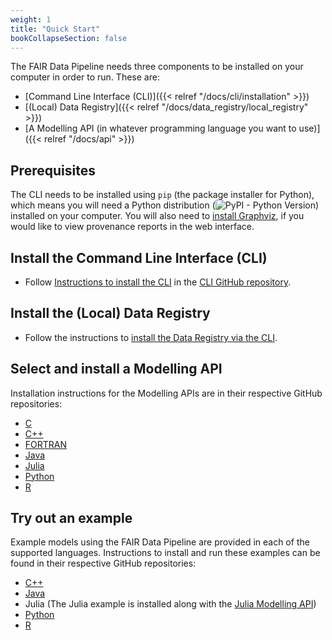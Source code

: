 ```yaml
---
weight: 1
title: "Quick Start"
bookCollapseSection: false
---
```


The FAIR Data Pipeline needs three components to be installed on your computer in order to run. These are:

- [Command Line Interface (CLI)]({{< relref "/docs/cli/installation" >}})
- [(Local) Data Registry]({{< relref "/docs/data_registry/local_registry" >}})
- [A Modelling API (in whatever programming language you want to use)]({{< relref "/docs/api" >}})

## Prerequisites

The CLI needs to be installed using `pip` (the package installer for Python), which means you will need a Python distribution (![PyPI - Python Version](https://img.shields.io/pypi/pyversions/fair-cli)) installed on your computer. You will also need to [install Graphviz](https://graphviz.org/), if you would like to view provenance reports in the web interface.

## Install the Command Line Interface (CLI)

- Follow [Instructions to install the CLI](https://github.com/FAIRDataPipeline/FAIR-CLI#installation) in the [CLI GitHub repository](https://github.com/FAIRDataPipeline/FAIR-CLI).

## Install the (Local) Data Registry

- Follow the instructions to [install the Data Registry via the CLI](https://github.com/FAIRDataPipeline/FAIR-CLI#registry).

## Select and install a Modelling API

Installation instructions for the Modelling APIs are in their respective GitHub repositories:

- [C](https://github.com/FAIRDataPipeline/cppDataPipeline#installation)
- [C++](https://github.com/FAIRDataPipeline/cppDataPipeline#installation)
- [FORTRAN](https://github.com/FAIRDataPipeline/FortranDataPipeline#installation)
- [Java](https://github.com/FAIRDataPipeline/javaSimpleModel#installation-of-dependencies)
- [Julia](https://github.com/FAIRDataPipeline/DataPipeline.jl#installation)
- [Python](https://github.com/FAIRDataPipeline/pyDataPipeline#installation)
- [R](https://github.com/FAIRDataPipeline/rDataPipeline#installation)

## Try out an example

Example models using the FAIR Data Pipeline are provided in each of the supported languages. Instructions to install and run these examples can be found in their respective GitHub repositories:

- [C++](https://github.com/FAIRDataPipeline/cppSimpleModel)
- [Java](https://github.com/FAIRDataPipeline/javaSimpleModel)
- Julia (The Julia example is installed along with the [Julia Modelling API](https://github.com/FAIRDataPipeline/DataPipeline.jl#installation))
- [Python](https://github.com/FAIRDataPipeline/pySimpleModel)
- [R](https://github.com/FAIRDataPipeline/rSimpleModel)
